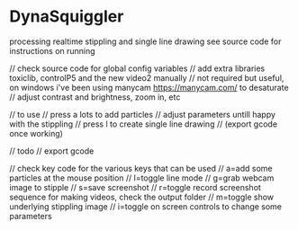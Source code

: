 # DynaSquiggler
processing realtime stippling and single line drawing
see source code for instructions on running

// check source code for global config variables
// add extra libraries toxiclib, controlP5 and the new video2 manually
// not required but useful, on windows i've been using manycam https://manycam.com/ to desaturate
//   adjust contrast and brightness, zoom in, etc 

// to use
// press a lots to add particles
// adjust parameters untill happy with the stippling
// press l to create single line drawing
// (export gcode once working)

// todo
// export gcode

// check key code for the various keys that can be used
// a=add some particles at the mouse position
// l=toggle line mode
// g=grab webcam image to stipple
// s=save screenshot
// r=toggle record screenshot sequence for making videos, check the output folder
// m=toggle show underlying stippling image
// i=toggle on screen controls to change some parameters
